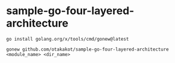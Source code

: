 # sample-go-four-layered-architecture

```shell
go install golang.org/x/tools/cmd/gonew@latest
```

```shell
gonew github.com/otakakot/sample-go-four-layered-architecture <module_name> <dir_name>
```
